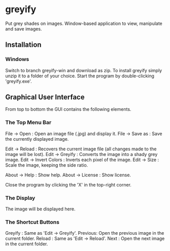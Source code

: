 # greyify

Put grey shades on images. Window-based application to view, manipulate and save images.

## Installation

### Windows

Switch to branch greyify-win and download as zip. To install greyify simply unzip it to a folder of your choice. Start the program by double-clicking 'greyify.exe'. 

## Graphical User Interface 

From top to bottom the GUI contains the following elements.

### The Top Menu Bar

File -> Open 	: Open an image file (.jpg) and display it.
File -> Save as : Save the currently displayed image.

Edit -> Reload 			: Recovers the current image file (all changes made to the image will be lost).
Edit -> Greyify 		: Converts the image into a shady grey image.
Edit -> Invert Colors 	: Inverts each pixel of the image.
Edit -> Size			: Scale the image, keeping the side ratio. 

About -> Help 		: Show help.
About -> License 	: Show license.

Close the program by clicking the 'X' in the top-right corner.

### The Display

The image will be displayed here.

### The Shortcut Buttons

Greyify : Same as 'Edit -> Greyify'.
Previous: Open the previous image in the current folder.
Reload 	: Same as 'Edit -> Reload'.
Next 	: Open the next image in the current folder.

